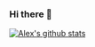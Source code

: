 ### Hi there 👋

[![Alex's github stats](https://github-readme-stats.vercel.app/api?username=AlexCornforth&show_icons=true)](https://github.com/AlexCornforth/github-readme-stats)

<!--
**AlexCornforth/AlexCornforth** is a ✨ _special_ ✨ repository because its `README.md` (this file) appears on your GitHub profile.

Here are some ideas to get you started:

- 🔭 I’m currently working on ...
- 🌱 I’m currently learning ...
- 👯 I’m looking to collaborate on ...
- 🤔 I’m looking for help with ...
- 💬 Ask me about ...
- 📫 How to reach me: ...
- 😄 Pronouns: ...
- ⚡ Fun fact: ...
-->

